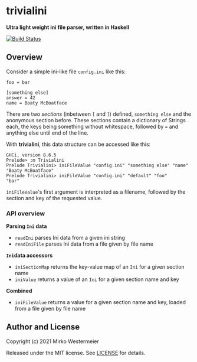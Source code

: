 # trivialini

**Ultra light weight ini file parser, written in Haskell**

[![Build Status](https://travis-ci.com/memowe/trivialini.svg?branch=main)](https://travis-ci.com/memowe/trivialini)

## Overview

Consider a simple ini-like file `config.ini` like this:

```
foo = bar

[something else]
answer = 42
name = Boaty McBoatface
```

There are two *sections* (inbetween `[` and `]`) defined, `something else` and the anonymous section before. These sections contain a dictionary of Strings each, the keys being something without whitespace, followed by `=` and anything else until end of the line.

With **trivialini**, this data structure can be accessed like this:

```
GHCi, version 8.6.5
Prelude> :m Trivialini
Prelude Trivialini> iniFileValue "config.ini" "something else" "name"
"Boaty McBoatface"
Prelude Trivialini> iniFileValue "config.ini" "default" "foo"
"bar"
```

`iniFileValue`'s first argument is interpreted as a filename, followed by the section and key of the requested value.

### API overview

**Parsing `Ini` data**

- `readIni` parses Ini data from a given ini string
- `readIniFile` parses Ini data from a file given by file name

**`Ini`data accessors**

- `iniSectionMap` returns the key-value map of an `Ini` for a given section name
- `iniValue` returns a value of an `Ini` for a given section name and key

**Combined**

- `iniFileValue` returns a value for a given section name and key, loaded from a file given by file name

## Author and License

Copyright (c) 2021 Mirko Westermeier

Released under the MIT license. See [LICENSE](LICENSE) for details.
